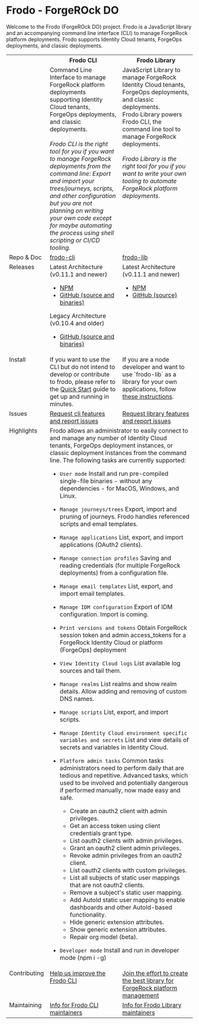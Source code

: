 <!-- README.md for GitHub; the one for NPM is ../README.md. -->

# Frodo - ForgeROck DO

Welcome to the Frodo (ForgeROck DO) project. Frodo is a JavaScript library and an accompanying command line interface (CLI) to manage ForgeRock platform deployments. Frodo supports Identity Cloud tenants, ForgeOps deployments, and classic deployments.

<table width="100%" style="border-collapse: collapse;">
  <tr>
  	<th width="15%"></th>
  	<th width="42%">Frodo CLI</th>
  	<th width="43%">Frodo Library</th>
  </tr>
  <tr valign="top">
    <td></td>
  	<td>Command Line Interface to manage ForgeRock platform deployments supporting Identity Cloud tenants, ForgeOps deployments, and classic deployments.<br><br>
    <i>Frodo CLI is the right tool for you if you want to manage ForgeRock deployments from the command line: Export and import your trees/journeys, scripts, and other configuration but you are not planning on writing your own code except for maybe automating the process using shell scripting or CI/CD tooling.</i></td>
  	<td>JavaScript Library to manage ForgeRock Identity Cloud tenants, ForgeOps deployments, and classic deployments.<br>
    Frodo Library powers Frodo CLI, the command line tool to manage ForgeRock deployments.<br><br>
    <i>Frodo Library is the right tool for you if you want to write your own tooling to automate ForgeRock platform deployments.</i></td>
  </tr>
  <tr valign="top">
    <td>Repo & Doc</td>
  	<td><a href="https://github.com/rockcarver/frodo-cli">frodo-cli</a></td>
  	<td><a href="https://github.com/rockcarver/frodo-lib">frodo-lib</a></td>
  </tr>
  <tr valign="top">
    <td>Releases</td>
  	<td>
      Latest Architecture (v0.11.1 and newer)
      <ul>
        <li><a href="https://www.npmjs.com/package/@rockcarver/frodo-cli">NPM</a></li>
        <li><a href="https://github.com/rockcarver/frodo-cli/releases">GitHub (source and binaries)</a></li>
      </ul>
      Legacy Architecture (v0.10.4 and older)
      <ul>
        <li><a href="https://github.com/rockcarver/frodo/releases">GitHub (source and binaries)</a></li>
      </ul>
    </td>
  	<td>
      Latest Architecture (v0.11.1 and newer)
      <ul>
        <li><a href="https://www.npmjs.com/package/@rockcarver/frodo-lib">NPM</a></li>
        <li><a href="https://github.com/rockcarver/frodo-lib/releases">GitHub (source)</a></li>
      </ul>
    </td>
  </tr>
  <tr valign="top">
    <td>Install</td>
  	<td>If you want to use the CLI but do not intend to develop or contribute to frodo, please refer to the <a href="https://github.com/vscheuber/frodo-cli#quick-start">Quick Start</a> guide to get up and running in minutes.</td>
  	<td>If you are a node developer and want to use `frodo-lib` as a library for your own applications, follow <a href="https://github.com/rockcarver/frodo-lib#npm-package">these instructions</a>.</td>
  </tr>
  <tr valign="top">
    <td>Issues</td>
  	<td><a href="https://github.com/rockcarver/frodo-cli/issues">Request cli features and report issues</a></td>
  	<td><a href="https://github.com/rockcarver/frodo-lib/issues">Request library features and report issues</a></td>
  </tr>
  <tr valign="top">
    <td>Highlights</td>
  	<td colspan="2">
      Frodo allows an administrator to easily connect to and manage any number of Identity Cloud tenants, ForgeOps deployment instances, or classic deployment instances from the command line. The following tasks are currently supported:

- `User mode`
  Install and run pre-compiled single-file binaries - without any dependencies - for MacOS, Windows, and Linux.

- `Manage journeys/trees`
  Export, import and pruning of journeys. Frodo handles referenced scripts and email templates.

- `Manage applications`
  List, export, and import applications (OAuth2 clients).

- `Manage connection profiles`
  Saving and reading credentials (for multiple ForgeRock deployments) from a configuration file.

- `Manage email templates`
  List, export, and import email templates.

- `Manage IDM configuration`
  Export of IDM configuration. Import is coming.

- `Print versions and tokens`
  Obtain ForgeRock session token and admin access_tokens for a ForgeRock Identity Cloud or platform (ForgeOps) deployment

- `View Identity Cloud logs`
  List available log sources and tail them.

- `Manage realms`
  List realms and show realm details. Allow adding and removing of custom DNS names.

- `Manage scripts`
  List, export, and import scripts.

- `Manage Identity Cloud environment specific variables and secrets`
  List and view details of secrets and variables in Identity Cloud.

- `Platform admin tasks`
  Common tasks administrators need to perform daily that are tedious and repetitive. Advanced tasks, which used to be involved and potentially dangerous if performed manually, now made easy and safe.
  - Create an oauth2 client with admin privileges.
  - Get an access token using client credentials grant type.
  - List oauth2 clients with admin privileges.
  - Grant an oauth2 client admin privileges.
  - Revoke admin privileges from an oauth2 client.
  - List oauth2 clients with custom privileges.
  - List all subjects of static user mappings that are not oauth2 clients.
  - Remove a subject's static user mapping.
  - Add AutoId static user mapping to enable dashboards and other AutoId-based functionality.
  - Hide generic extension attributes.
  - Show generic extension attributes.
  - Repair org model (beta).

- `Developer mode`
  Install and run in developer mode (npm i -g)
    </td>
  </tr>
  <tr valign="top">
    <td>Contributing</td>
  	<td><a href="https://github.com/rockcarver/frodo-cli/blob/main/docs/CONTRIBUTE.md">Help us improve the Frodo CLI</a></td>
  	<td><a href="https://github.com/rockcarver/frodo-lib/blob/main/docs/CONTRIBUTE.md">Join the effort to create the best library for ForgeRock platform management</a></td>
  </tr>
  <tr valign="top">
    <td>Maintaining</td>
  	<td><a href="https://github.com/rockcarver/frodo-cli/blob/main/docs/PIPELINE.md">Info for Frodo CLI maintainers</a></td>
  	<td><a href="https://github.com/rockcarver/frodo-lib/blob/main/docs/PIPELINE.md">Info for Frodo Library maintainers</a></td>
  </tr>
</table>

